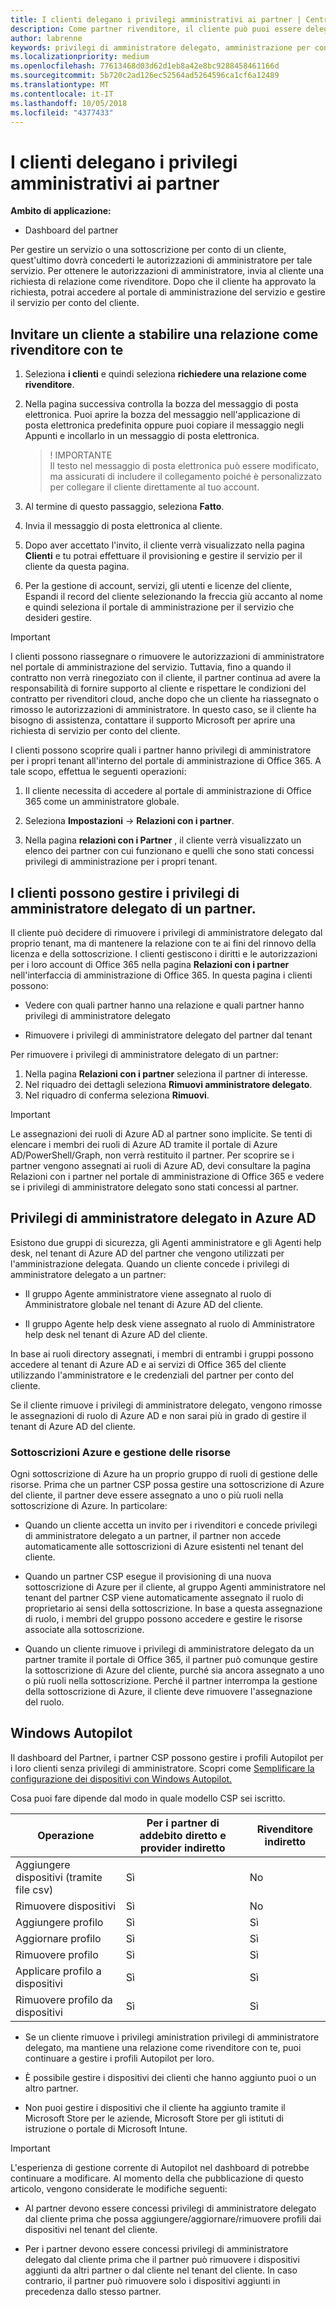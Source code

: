 ```yaml
---
title: I clienti delegano i privilegi amministrativi ai partner | Centro per i partner
description: Come partner rivenditore, il cliente può puoi essere delegato loro come amministratore. È possibile anche rimuovere i privilegi.
author: labrenne
keywords: privilegi di amministratore delegato, amministrazione per conto di, rimuovere i privilegi, DAP, of AOBO
ms.localizationpriority: medium
ms.openlocfilehash: 77613468d03d62d1eb8a42e8bc9288458461166d
ms.sourcegitcommit: 5b720c2ad126ec52564ad5264596ca1cf6a12489
ms.translationtype: MT
ms.contentlocale: it-IT
ms.lasthandoff: 10/05/2018
ms.locfileid: "4377433"
---
```

# <a name="customers-delegate-administration-privileges-to-partners"></a>I clienti delegano i privilegi amministrativi ai partner

**Ambito di applicazione:**

-  Dashboard del partner

Per gestire un servizio o una sottoscrizione per conto di un cliente, quest'ultimo dovrà concederti le autorizzazioni di amministratore per tale servizio. Per ottenere le autorizzazioni di amministratore, invia al cliente una richiesta di relazione come rivenditore. Dopo che il cliente ha approvato la richiesta, potrai accedere al portale di amministrazione del servizio e gestire il servizio per conto del cliente. 

## <a name="invite-a-customer-to-establish-a-reseller-relationship-with-you"></a>Invitare un cliente a stabilire una relazione come rivenditore con te

1.  Seleziona **i clienti** e quindi seleziona **richiedere una relazione come rivenditore**.

2.  Nella pagina successiva controlla la bozza del messaggio di posta elettronica. Puoi aprire la bozza del messaggio nell'applicazione di posta elettronica predefinita oppure puoi copiare il messaggio negli Appunti e incollarlo in un messaggio di posta elettronica. 

    >! IMPORTANTE<br>
    >Il testo nel messaggio di posta elettronica può essere modificato, ma assicurati di includere il collegamento poiché è personalizzato per collegare il cliente direttamente al tuo account. 
    
3.  Al termine di questo passaggio, seleziona **Fatto**.

4.  Invia il messaggio di posta elettronica al cliente.

5.  Dopo aver accettato l'invito, il cliente verrà visualizzato nella pagina **Clienti** e tu potrai effettuare il provisioning e gestire il servizio per il cliente da questa pagina.

6.  Per la gestione di account, servizi, gli utenti e licenze del cliente, Espandi il record del cliente selezionando la freccia giù accanto al nome e quindi seleziona il portale di amministrazione per il servizio che desideri gestire.


> [!IMPORTANT]  
> I clienti possono riassegnare o rimuovere le autorizzazioni di amministratore nel portale di amministrazione del servizio. Tuttavia, fino a quando il contratto non verrà rinegoziato con il cliente, il partner continua ad avere la responsabilità di fornire supporto al cliente e rispettare le condizioni del contratto per rivenditori cloud, anche dopo che un cliente ha riassegnato o rimosso le autorizzazioni di amministratore. In questo caso, se il cliente ha bisogno di assistenza, contattare il supporto Microsoft per aprire una richiesta di servizio per conto del cliente.

I clienti possono scoprire quali i partner hanno privilegi di amministratore per i propri tenant all'interno del portale di amministrazione di Office 365. A tale scopo, effettua le seguenti operazioni:

1. Il cliente necessita di accedere al portale di amministrazione di Office 365 come un amministratore globale.

2. Seleziona **Impostazioni** → **Relazioni con i partner**.

3. Nella pagina **relazioni con i Partner** , il cliente verrà visualizzato un elenco dei partner con cui funzionano e quelli che sono stati concessi privilegi di amministrazione per i propri tenant.

## <a name="customers-can-manage-a-partners-delegated-admin-privileges"></a>I clienti possono gestire i privilegi di amministratore delegato di un partner. 

Il cliente può decidere di rimuovere i privilegi di amministratore delegato dal proprio tenant, ma di mantenere la relazione con te ai fini del rinnovo della licenza e della sottoscrizione. I clienti gestiscono i diritti e le autorizzazioni per i loro account di Office 365 nella pagina **Relazioni con i partner** nell'interfaccia di amministrazione di Office 365. In questa pagina i clienti possono:

- Vedere con quali partner hanno una relazione e quali partner hanno privilegi di amministratore delegato

- Rimuovere i privilegi di amministratore delegato del partner dal tenant

Per rimuovere i privilegi di amministratore delegato di un partner:

1. Nella pagina **Relazioni con i partner** seleziona il partner di interesse.
2. Nel riquadro dei dettagli seleziona **Rimuovi amministratore delegato**.
3. Nel riquadro di conferma seleziona **Rimuovi**.

> [!IMPORTANT]  
> Le assegnazioni dei ruoli di Azure AD al partner sono implicite. Se tenti di elencare i membri dei ruoli di Azure AD tramite il portale di Azure AD/PowerShell/Graph, non verrà restituito il partner. Per scoprire se i partner vengono assegnati ai ruoli di Azure AD, devi consultare la pagina Relazioni con i partner nel portale di amministrazione di Office 365 e vedere se i privilegi di amministratore delegato sono stati concessi al partner.

## <a name="delegated-admin-privileges-in-azure-ad"></a>Privilegi di amministratore delegato in Azure AD 

Esistono due gruppi di sicurezza, gli Agenti amministratore e gli Agenti help desk, nel tenant di Azure AD del partner che vengono utilizzati per l'amministrazione delegata. Quando un cliente concede i privilegi di amministratore delegato a un partner:

- Il gruppo Agente amministratore viene assegnato al ruolo di Amministratore globale nel tenant di Azure AD del cliente.

- Il gruppo Agente help desk viene assegnato al ruolo di Amministratore help desk nel tenant di Azure AD del cliente.

In base ai ruoli directory assegnati, i membri di entrambi i gruppi possono accedere al tenant di Azure AD e ai servizi di Office 365 del cliente utilizzando l'amministratore e le credenziali del partner per conto del cliente.

Se il cliente rimuove i privilegi di amministratore delegato, vengono rimosse le assegnazioni di ruolo di Azure AD e non sarai più in grado di gestire il tenant di Azure AD del cliente.

### <a name="azure-subscriptions-and-resource-management"></a>Sottoscrizioni Azure e gestione delle risorse

Ogni sottoscrizione di Azure ha un proprio gruppo di ruoli di gestione delle risorse. Prima che un partner CSP possa gestire una sottoscrizione di Azure del cliente, il partner deve essere assegnato a uno o più ruoli nella sottoscrizione di Azure. In particolare:

- Quando un cliente accetta un invito per i rivenditori e concede privilegi di amministratore delegato a un partner, il partner non accede automaticamente alle sottoscrizioni di Azure esistenti nel tenant del cliente.

- Quando un partner CSP esegue il provisioning di una nuova sottoscrizione di Azure per il cliente, al gruppo Agenti amministratore nel tenant del partner CSP viene automaticamente assegnato il ruolo di proprietario ai sensi della sottoscrizione. In base a questa assegnazione di ruolo, i membri del gruppo possono accedere e gestire le risorse associate alla sottoscrizione.

- Quando un cliente rimuove i privilegi di amministratore delegato da un partner tramite il portale di Office 365, il partner può comunque gestire la sottoscrizione di Azure del cliente, purché sia ancora assegnato a uno o più ruoli nella sottoscrizione. Perché il partner interrompa la gestione della sottoscrizione di Azure, il cliente deve rimuovere l'assegnazione del ruolo.

## <a name="windows-autopilot"></a>Windows Autopilot 

Il dashboard del Partner, i partner CSP possono gestire i profili Autopilot per i loro clienti senza privilegi di amministratore. Scopri come [Semplificare la configurazione dei dispositivi con Windows Autopilot.](https://docs.microsoft.com/partner-center/autopilot)

Cosa puoi fare dipende dal modo in quale modello CSP sei iscritto.

|**Operazione**   |**Per i partner di addebito diretto e provider indiretto**   |**Rivenditore indiretto**   |
|-----------------|-----------------------------------| -----------------------------|
|Aggiungere dispositivi (tramite file csv)  |Sì      |No|
|Rimuovere dispositivi   |Sì   |No|
|Aggiungere profilo   |Sì   | Sì   |
|Aggiornare profilo   |Sì    |Sì   |
|Rimuovere profilo   |Sì   |Sì   |
|Applicare profilo a dispositivi   |Sì   |Sì   |
|Rimuovere profilo da dispositivi   |Sì   |Sì   | 

- Se un cliente rimuove i privilegi aministration privilegi di amministratore delegato, ma mantiene una relazione come rivenditore con te, puoi continuare a gestire i profili Autopilot per loro.

- È possibile gestire i dispositivi dei clienti che hanno aggiunto puoi o un altro partner. 

- Non puoi gestire i dispositivi che il cliente ha aggiunto tramite il Microsoft Store per le aziende, Microsoft Store per gli istituti di istruzione o portale di Microsoft Intune.

> [!IMPORTANT]  
> L'esperienza di gestione corrente di Autopilot nel dashboard di potrebbe continuare a modificare. Al momento della che pubblicazione di questo articolo, vengono considerate le modifiche seguenti:

  - Al partner devono essere concessi privilegi di amministratore delegato dal cliente prima che possa aggiungere/aggiornare/rimuovere profili dai dispositivi nel tenant del cliente.

- Per i partner devono essere concessi privilegi di amministratore delegato dal cliente prima che il partner può rimuovere i dispositivi aggiunti da altri partner o dal cliente nel tenant del cliente. In caso contrario, il partner può rimuovere solo i dispositivi aggiunti in precedenza dallo stesso partner.
